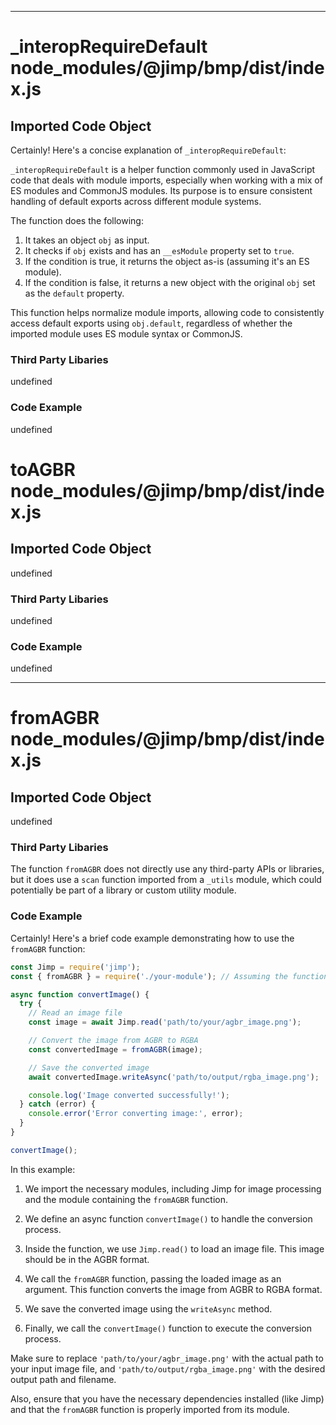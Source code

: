 

  

  

  

  
---
# _interopRequireDefault node_modules/@jimp/bmp/dist/index.js
## Imported Code Object
Certainly! Here's a concise explanation of `_interopRequireDefault`:

`_interopRequireDefault` is a helper function commonly used in JavaScript code that deals with module imports, especially when working with a mix of ES modules and CommonJS modules. Its purpose is to ensure consistent handling of default exports across different module systems.

The function does the following:

1. It takes an object `obj` as input.
2. It checks if `obj` exists and has an `__esModule` property set to `true`.
3. If the condition is true, it returns the object as-is (assuming it's an ES module).
4. If the condition is false, it returns a new object with the original `obj` set as the `default` property.

This function helps normalize module imports, allowing code to consistently access default exports using `obj.default`, regardless of whether the imported module uses ES module syntax or CommonJS.

### Third Party Libaries

undefined

### Code Example

undefined

# toAGBR node_modules/@jimp/bmp/dist/index.js
## Imported Code Object
undefined

### Third Party Libaries

undefined

### Code Example

undefined

---
# fromAGBR node_modules/@jimp/bmp/dist/index.js
## Imported Code Object
undefined

### Third Party Libaries

The function `fromAGBR` does not directly use any third-party APIs or libraries, but it does use a `scan` function imported from a `_utils` module, which could potentially be part of a library or custom utility module.

### Code Example

Certainly! Here's a brief code example demonstrating how to use the `fromAGBR` function:

```javascript
const Jimp = require('jimp');
const { fromAGBR } = require('./your-module'); // Assuming the function is in a separate module

async function convertImage() {
  try {
    // Read an image file
    const image = await Jimp.read('path/to/your/agbr_image.png');

    // Convert the image from AGBR to RGBA
    const convertedImage = fromAGBR(image);

    // Save the converted image
    await convertedImage.writeAsync('path/to/output/rgba_image.png');

    console.log('Image converted successfully!');
  } catch (error) {
    console.error('Error converting image:', error);
  }
}

convertImage();
```

In this example:

1. We import the necessary modules, including Jimp for image processing and the module containing the `fromAGBR` function.

2. We define an async function `convertImage()` to handle the conversion process.

3. Inside the function, we use `Jimp.read()` to load an image file. This image should be in the AGBR format.

4. We call the `fromAGBR` function, passing the loaded image as an argument. This function converts the image from AGBR to RGBA format.

5. We save the converted image using the `writeAsync` method.

6. Finally, we call the `convertImage()` function to execute the conversion process.

Make sure to replace `'path/to/your/agbr_image.png'` with the actual path to your input image file, and `'path/to/output/rgba_image.png'` with the desired output path and filename.

Also, ensure that you have the necessary dependencies installed (like Jimp) and that the `fromAGBR` function is properly imported from its module.


  